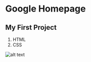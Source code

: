 # Google Homepage
## My First Project 

1. HTML
2. CSS

![alt text](https://upload.wikimedia.org/wikipedia/commons/thumb/c/c1/Google_Homepage.svg/2560px-Google_Homepage.svg.png "Google Hompage")
